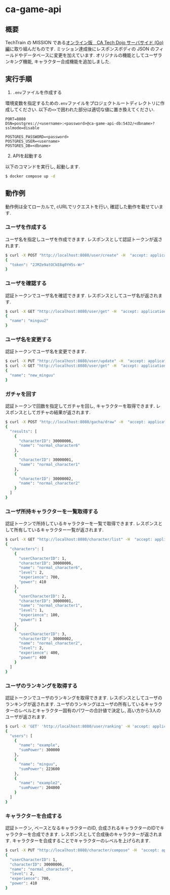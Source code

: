 # ca-game-api

## 概要

TechTrain の MISSION である[オンライン版　CA Tech Dojo サーバサイド (Go)編](https://techbowl.co.jp/techtrain/missions/12)に取り組んだものです. 
ミッション達成後にレスポンスボディの JSON のフィールドやデータベースに変更を加えています. 
オリジナルの機能としてユーザランキング機能, キャラクター合成機能を追加しました.

## 実行手順

1. `.env`ファイルを作成する

環境変数を指定するための`.env`ファイルをプロジェクトルートディレクトリに作成してください.
以下の`<>`で囲われた部分は適切な値に置き換えてください.

```test:.env
PORT=8080
DSN=postgres://<username>:<password>@ca-game-api-db:5432/<dbname>?sslmode=disable

POSTGRES_PASSWORD=<password>
POSTGRES_USER=<username>
POSTGRES_DB=<dbname>
```

2. APIを起動する

以下のコマンドを実行し, 起動します.

```bash
$ docker compose up -d
```

## 動作例

動作例は全てローカルで, cURLでリクエストを行い, 確認した動作を載せています.

### ユーザを作成する

ユーザ名を指定しユーザを作成できます.
レスポンスとして認証トークンが返されます.

```bash
$ curl -X POST "http://localhost:8080/user/create" -H  "accept: application/json" -H  "Content-Type: application/json" -d "{  \"name\": \"minguu\"}"
{
  "token": "2JMZe9atOCkE8q0YH5s-Wr"
}
```

### ユーザを確認する

認証トークンでユーザ名を確認できます.
レスポンスとしてユーザ名が返されます.

```bash
$ curl -X GET "http://localhost:8080/user/get" -H  "accept: application/json" -H  "x-token: 2JMZe9atOCkE8q0YH5s-Wr"
{
  "name": "minguu2"
}
```

### ユーザ名を変更する

認証トークンでユーザ名を変更できます.

```bash
$ curl -X PUT "http://localhost:8080/user/update" -H  "accept: application/json" -H  "x-token: 2JMZe9atOCkE8q0YH5s-Wr" -H  "Content-Type: application/json" -d "{  \"name\": \"new_minguu\"}"
$ curl -X GET "http://localhost:8080/user/get" -H  "accept: application/json" -H  "x-token: 2JMZe9atOCkE8q0YH5s-Wr" 
{
  "name": "new_minguu"
}
```

### ガチャを回す

認証トークンで回数を指定してガチャを回し, キャラクターを取得できます.
レスポンスとしてガチャの結果が返されます.

```bash
$ curl -X POST "http://localhost:8080/gacha/draw" -H  "accept: application/json" -H  "x-token: 2JMZe9atOCkE8q0YH5s-Wr" -H  "Content-Type: application/json" -d "{  \"times\": 3}"
{
  "results": [
    {
      "characterID": 30000006,
      "name": "normal_character6"
    },
    {
      "characterID": 30000001,
      "name": "normal_character1"
    },
    {
      "characterID": 30000002,
      "name": "normal_character2"
    }
  ]
}
```

### ユーザ所持キャラクターを一覧取得する

認証トークンで所持しているキャラクターを一覧で取得できます.
レスポンスとして所有しているキャラクター一覧が返されます.

```bash
$ curl -X GET "http://localhost:8080/character/list" -H  "accept: application/json" -H  "x-token: 2JMZe9atOCkE8q0YH5s-Wr"
{
  "characters": [
    {
      "userCharacterID": 1,
      "characterID": 30000006,
      "name": "normal_character6",
      "level": 2,
      "experience": 700,
      "power": 410
    },
    {
      "userCharacterID": 2,
      "characterID": 30000001,
      "name": "normal_character1",
      "level": 1,
      "experience": 100,
      "power": 1
    },
    {
      "userCharacterID": 3,
      "characterID": 30000002,
      "name": "normal_character2",
      "level": 2,
      "experience": 400,
      "power": 400
    }
  ]
}
```

### ユーザのランキングを取得する

認証トークンでユーザのランキングを取得できます.
レスポンスとしてユーザのランキングが返されます.
ユーザのランキングはユーザの所有しているキャラクターのレベルとキャラクター固有のパワーの合計値で決定し, 高い方から3人のユーザが返されます.

```bash
$ curl -X 'GET' 'http://localhost:8080/user/ranking' -H 'accept: application/json' -H 'x-token: 2JMZe9atOCkE8q0YH5s-Wr'                         
{
  "users": [
    {
      "name": "example",
      "sumPower": 300000
    },
    {
      "name": "minguu",
      "sumPower": 223600
    },
    {
      "name": "example2",
      "sumPower": 204000
    }
  ]
}
```

### キャラクターを合成する

認証トークン, ベースとなるキャラクターのID, 合成されるキャラクターのIDでキャラクターを合成できます. 
レスポンスとして合成後のキャラクターが返されます.
キャラクターを合成することでキャラクターのレベルを上げられます.

```bash
$ curl -X PUT "http://localhost:8080/character/compose" -H  "accept: application/json" -H  "x-token: 2JMZe9atOCkE8q0YH5s-Wr" -H  "Content-Type: application/json" -d "{  \"baseUserCharacterID\": 1,  \"materialUserCharacterID\": 2}"
{
  "userCharacterID": 1,
  "characterID": 30000006,
  "name": "normal_character6",
  "level": 2,
  "experience": 700,
  "power": 410
}
```